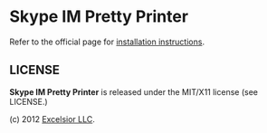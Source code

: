 # Skype IM Pretty Printer #

Refer to the official page for 
[installation instructions](http://dmitryleskov.github.com/SkypeIMPrettyPrinter/#install).

## LICENSE ##

**Skype IM Pretty Printer** is released under the MIT/X11 license (see LICENSE.)

(c) 2012 [Excelsior LLC](http://www.excelsior-usa.com).


